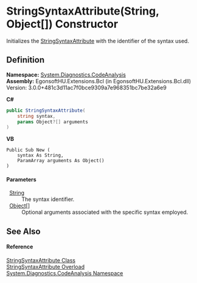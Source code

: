 # StringSyntaxAttribute(String, Object[]) Constructor


Initializes the <a href="T_System_Diagnostics_CodeAnalysis_StringSyntaxAttribute.md">StringSyntaxAttribute</a> with the identifier of the syntax used.



## Definition
**Namespace:** <a href="N_System_Diagnostics_CodeAnalysis.md">System.Diagnostics.CodeAnalysis</a>  
**Assembly:** EgonsoftHU.Extensions.Bcl (in EgonsoftHU.Extensions.Bcl.dll) Version: 3.0.0+481c3d11ac7f0bce9309a7e968351bc7be32a6e9

**C#**
``` C#
public StringSyntaxAttribute(
	string syntax,
	params Object?[] arguments
)
```
**VB**
``` VB
Public Sub New ( 
	syntax As String,
	ParamArray arguments As Object()
)
```



#### Parameters
<dl><dt>  <a href="https://learn.microsoft.com/dotnet/api/system.string" target="_blank" rel="noopener noreferrer">String</a></dt><dd>The syntax identifier.</dd><dt>  <a href="https://learn.microsoft.com/dotnet/api/system.object" target="_blank" rel="noopener noreferrer">Object</a>[]</dt><dd>Optional arguments associated with the specific syntax employed.</dd></dl>

## See Also


#### Reference
<a href="T_System_Diagnostics_CodeAnalysis_StringSyntaxAttribute.md">StringSyntaxAttribute Class</a>  
<a href="Overload_System_Diagnostics_CodeAnalysis_StringSyntaxAttribute__ctor.md">StringSyntaxAttribute Overload</a>  
<a href="N_System_Diagnostics_CodeAnalysis.md">System.Diagnostics.CodeAnalysis Namespace</a>  
